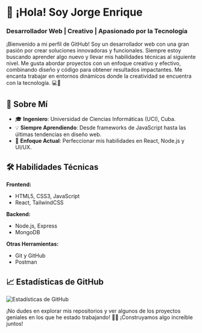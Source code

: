 # 👋 ¡Hola! Soy Jorge Enrique
### Desarrollador Web | Creativo | Apasionado por la Tecnología

¡Bienvenido a mi perfil de GitHub! Soy un desarrollador web con una gran pasión por crear soluciones innovadoras y funcionales. Siempre estoy buscando aprender algo nuevo y llevar mis habilidades técnicas al siguiente nivel. Me gusta abordar proyectos con un enfoque creativo y efectivo, combinando diseño y código para obtener resultados impactantes. Me encanta trabajar en entornos dinámicos donde la creatividad se encuentra con la tecnología. 💻🚀

## 🌟 Sobre Mí
- 🎓 **Ingeniero**: Universidad de Ciencias Informáticas (UCI), Cuba.
- 💡 **Siempre Aprendiendo**: Desde frameworks de JavaScript hasta las últimas tendencias en diseño web.
- 🌱 **Enfoque Actual**: Perfeccionar mis habilidades en React, Node.js y UI/UX.

## 🛠️ Habilidades Técnicas
**Frontend:**
- HTML5, CSS3, JavaScript
- React, TailwindCSS

**Backend:**
- Node.js, Express
- MongoDB

**Otras Herramientas:**
- Git y GitHub
- Postman

## 📈 Estadísticas de GitHub
![Estadísticas de GitHub](https://github-readme-stats.vercel.app/api?username=George4real&show_icons=true&theme=radical)

¡No dudes en explorar mis repositorios y ver algunos de los proyectos geniales en los que he estado trabajando! 👨‍💻 ¡Construyamos algo increíble juntos!
